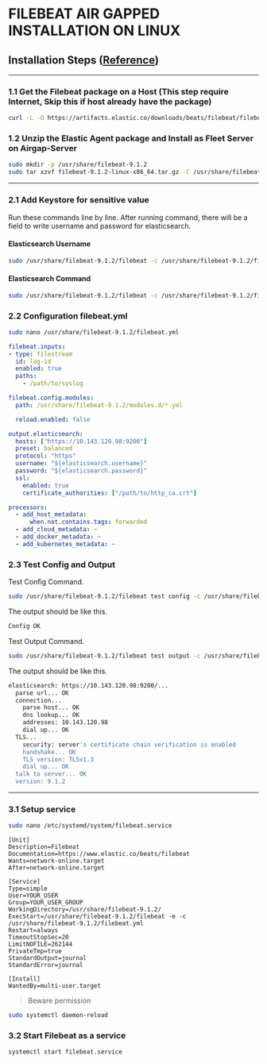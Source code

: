 # FILEBEAT AIR GAPPED INSTALLATION ON LINUX

## Installation Steps ([Reference](https://www.elastic.co/docs/reference/beats/filebeat/filebeat-installation-configuration))

---

### 1.1 Get the Filebeat package on a Host (This step require Internet, Skip this if host already have the package)

```bash
curl -L -O https://artifacts.elastic.co/downloads/beats/filebeat/filebeat-9.1.2-linux-x86_64.tar.gz
```

### 1.2 Unzip the Elastic Agent package and Install as Fleet Server on Airgap-Server
```bash
sudo mkdir -p /usr/share/filebeat-9.1.2
sudo tar xzvf filebeat-9.1.2-linux-x86_64.tar.gz -C /usr/share/filebeat-9.1.2 --strip-components=1
```

---

### 2.1 Add Keystore for sensitive value
Run these commands line by line. After running command, there will be a field to write username and password for elasticsearch. 

#### Elasticsearch Username
```bash
sudo /usr/share/filebeat-9.1.2/filebeat -c /usr/share/filebeat-9.1.2/filebeat.yml keystore add elasticsearch.username
```

#### Elasticsearch Command
```bash
sudo /usr/share/filebeat-9.1.2/filebeat -c /usr/share/filebeat-9.1.2/filebeat.yml keystore add elasticsearch.password
```

### 2.2 Configuration filebeat.yml

```bash
sudo nano /usr/share/filebeat-9.1.2/filebeat.yml
```

```yaml
filebeat.inputs:
- type: filestream
  id: log-id
  enabled: true
  paths:
    - /path/to/syslog

filebeat.config.modules:
  path: /usr/share/filebeat-9.1.2/modules.d/*.yml

  reload.enabled: false

output.elasticsearch:
  hosts: ["https://10.143.120.98:9200"]
  preset: balanced
  protocol: "https"
  username: "${elasticsearch.username}"
  password: "${elasticsearch.password}"
  ssl:
    enabled: true
    certificate_authorities: ["/path/to/http_ca.crt"]

processors:
  - add_host_metadata:
      when.not.contains.tags: forwarded
  - add_cloud_metadata: ~
  - add_docker_metadata: ~
  - add_kubernetes_metadata: ~
```

### 2.3 Test Config and Output
Test Config Command.
```bash
sudo /usr/share/filebeat-9.1.2/filebeat test config -c /usr/share/filebeat-9.1.2/filebeat.yml
```

The output should be like this.

```bash
Config OK
```

Test Output Command.
```bash
sudo /usr/share/filebeat-9.1.2/filebeat test output -c /usr/share/filebeat-9.1.2/filebeat.yml
```

The output should be like this.

```bash
elasticsearch: https://10.143.120.98:9200/...
  parse url... OK
  connection...
    parse host... OK
    dns lookup... OK
    addresses: 10.143.120.98
    dial up... OK
  TLS...
    security: server's certificate chain verification is enabled
    handshake... OK
    TLS version: TLSv1.3
    dial up... OK
  talk to server... OK
  version: 9.1.2
```

---

### 3.1 Setup service
```bash
sudo nano /etc/systemd/system/filebeat.service
```

```service
[Unit]
Description=Filebeat
Documentation=https://www.elastic.co/beats/filebeat
Wants=network-online.target
After=network-online.target

[Service]
Type=simple
User=YOUR_USER
Group=YOUR_USER_GROUP
WorkingDirectory=/usr/share/filebeat-9.1.2/
ExecStart=/usr/share/filebeat-9.1.2/filebeat -e -c /usr/share/filebeat-9.1.2/filebeat.yml
Restart=always
TimeoutStopSec=20
LimitNOFILE=262144
PrivateTmp=true
StandardOutput=journal
StandardError=journal

[Install]
WantedBy=multi-user.target
```
> Beware permission

```bash
sudo systemctl daemon-reload
```

### 3.2 Start Filebeat as a service
```bash
systemctl start filebeat.service
```
